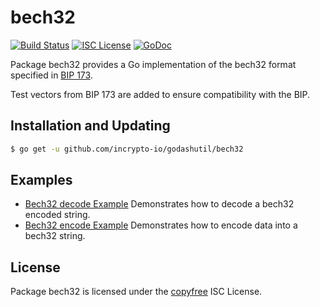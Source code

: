 bech32
==========

[![Build Status](http://img.shields.io/travis/btcsuite/godashutil.svg)](https://travis-ci.org/btcsuite/godashutil)
[![ISC License](http://img.shields.io/badge/license-ISC-blue.svg)](http://copyfree.org)
[![GoDoc](https://godoc.org/github.com/btcsuite/godashutil/bech32?status.png)](http://godoc.org/github.com/btcsuite/godashutil/bech32)

Package bech32 provides a Go implementation of the bech32 format specified in
[BIP 173](https://github.com/bitcoin/bips/blob/master/bip-0173.mediawiki).

Test vectors from BIP 173 are added to ensure compatibility with the BIP.

## Installation and Updating

```bash
$ go get -u github.com/incrypto-io/godashutil/bech32
```

## Examples

* [Bech32 decode Example](http://godoc.org/github.com/btcsuite/godashutil/bech32#example-Bech32Decode)
  Demonstrates how to decode a bech32 encoded string.
* [Bech32 encode Example](http://godoc.org/github.com/btcsuite/godashutil/bech32#example-BechEncode)
  Demonstrates how to encode data into a bech32 string.

## License

Package bech32 is licensed under the [copyfree](http://copyfree.org) ISC
License.
